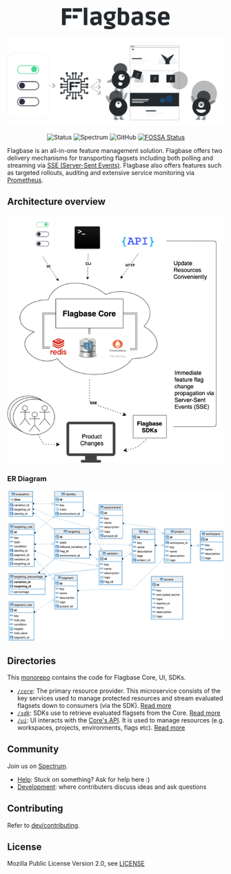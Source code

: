 <div align="center">

  <img width="250px" src="./www/docs/assets/img/banner-dark.svg" /></br>

  <img width="570px"  src="./www/docs/assets/img/readme-banner.svg" /></br>

  ![Status](https://img.shields.io/static/v1?label=status&message=initialising&color=yellow
  )
  ![Spectrum](https://img.shields.io/static/v1?label=community&message=spectrum.chat/flagbase&color=green
  )
  ![GitHub](https://img.shields.io/github/license/flagbase/flagbase)
  [![FOSSA Status](https://app.fossa.com/api/projects/git%2Bgithub.com%2Fflagbase%2Fflagbase.svg?type=shield)](https://app.fossa.com/projects/git%2Bgithub.com%2Fflagbase%2Fflagbase?ref=badge_shield)

</div>

Flagbase is an all-in-one feature management solution. Flagbase offers two delivery mechanisms for transporting flagsets including both polling and streaming via [SSE (Server-Sent Events)](https://developer.mozilla.org/en-US/docs/Web/API/Server-sent_events/Using_server-sent_events). Flagbase also offers features such as targeted rollouts, auditing and extensive service monitoring via [Prometheus](https://prometheus.io).


## Architecture overview
![Architecture diagram](./www/dev/assets/img/system-in-context.png)

### ER Diagram
![ER Diagram](./www/dev/assets/img/er-diagram.png)

## Directories
This [monorepo](https://en.wikipedia.org/wiki/Monorepo) contains the code for Flagbase Core, UI, SDKs.
* *[`/core`](./core/README.md)*: The primary resource provider. This microservice consists of the key services used to manage protected resources and stream evaluated flagsets down to consumers (via the SDK). [Read more](./core/README.md)
* *[`/sdk`](./sdk/README.md)*: SDKs use to retrieve evaluated flagsets from the Core. [Read more](./sdk/README.md)
* *[`/ui`](./ui/README.md)*: UI interacts with the [Core's API](https://flagbase.com/docs/api). It is used to manage resources (e.g. workspaces, projects, environments, flags etc). [Read more](./ui/README.md)

## Community
Join us on [Spectrum](https://spectrum.chat/flagbase).
* [Help](https://spectrum.chat/flagbase/help): Stuck on something? Ask for help here :)
* [Development](https://spectrum.chat/flagbase/dev): where contributers discuss ideas and ask questions

## Contributing
Refer to [dev/contributing](./www/dev/contributing/1_overview.md).

## License
Mozilla Public License Version 2.0, see [LICENSE](./LICENSE)
